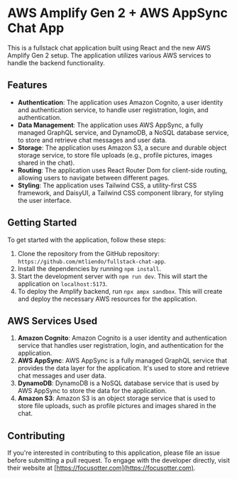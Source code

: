 # AWS Amplify Gen 2 + AWS AppSync Chat App

This is a fullstack chat application built using React and the new AWS Amplify Gen 2 setup. The application utilizes various AWS services to handle the backend functionality.

## Features

- **Authentication**: The application uses Amazon Cognito, a user identity and authentication service, to handle user registration, login, and authentication.
- **Data Management**: The application uses AWS AppSync, a fully managed GraphQL service, and DynamoDB, a NoSQL database service, to store and retrieve chat messages and user data.
- **Storage**: The application uses Amazon S3, a secure and durable object storage service, to store file uploads (e.g., profile pictures, images shared in the chat).
- **Routing**: The application uses React Router Dom for client-side routing, allowing users to navigate between different pages.
- **Styling**: The application uses Tailwind CSS, a utility-first CSS framework, and DaisyUI, a Tailwind CSS component library, for styling the user interface.

## Getting Started

To get started with the application, follow these steps:

1. Clone the repository from the GitHub repository: `https://github.com/mtliendo/fullstack-chat-app`.
2. Install the dependencies by running `npm install`.
3. Start the development server with `npm run dev`. This will start the application on `localhost:5173`.
4. To deploy the Amplify backend, run `npx ampx sandbox`. This will create and deploy the necessary AWS resources for the application.

## AWS Services Used

1. **Amazon Cognito**: Amazon Cognito is a user identity and authentication service that handles user registration, login, and authentication for the application.
2. **AWS AppSync**: AWS AppSync is a fully managed GraphQL service that provides the data layer for the application. It's used to store and retrieve chat messages and user data.
3. **DynamoDB**: DynamoDB is a NoSQL database service that is used by AWS AppSync to store the data for the application.
4. **Amazon S3**: Amazon S3 is an object storage service that is used to store file uploads, such as profile pictures and images shared in the chat.

## Contributing

If you're interested in contributing to this application, please file an issue before submitting a pull request. To engage with the developer directly, visit their website at [https://focusotter.com](https://focusotter.com).
